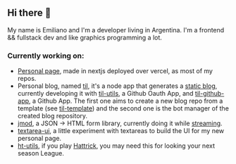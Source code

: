 ## Hi there 👋

My name is Emiliano and I'm a developer living in Argentina.
I'm a frontend && fullstack dev and like graphics programming a lot.

### Currently working on:
- [Personal page](https://carmon.dev/), made in nextjs deployed over vercel, as most of my repos.
- Personal blog, named [til](https://github.com/carmon/til), it's a node app that generates a [static blog](https://til.vercel.app/), currently developing it with [til-utils](https://github.com/carmon/til-utils), a Github Oauth App, and [til-github-app](https://github.com/carmon/til-github-app), a Github App. The first one aims to create a new blog repo from a template (see [til-template](https://github.com/carmon/til-template)) and the second one is the bot manager of the created blog repository.
- [jmod](https://github.com/carmon/jmod), a JSON -> HTML form library, currently doing it while [streaming](https://www.twitch.tv/fromplayaunion).
- [textarea-ui](https://github.com/carmon/textarea-ui), a little experiment with textareas to build the UI for my new personal page.
- [ht-utils](https://github.com/carmon/ht-utils), if you play [Hattrick](https://hattrick.org), you may need this for looking your next season League.

<!--
**carmon/carmon** is a ✨ _special_ ✨ repository because its `README.md` (this file) appears on your GitHub profile.

Here are some ideas to get you started:

- 🔭 I’m currently working on ...
- 🌱 I’m currently learning ...
- 👯 I’m looking to collaborate on ...
- 🤔 I’m looking for help with ...
- 💬 Ask me about ...
- 📫 How to reach me: ...
- 😄 Pronouns: ...
- ⚡ Fun fact: ...
-->
